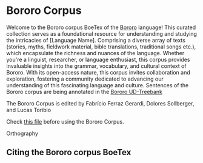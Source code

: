 # Bororo Corpus

Welcome to the Bororo corpus BoeTex of the [Bororo]() language! This curated collection serves as a foundational resource for understanding and studying the intricacies of [Language Name]. Comprising a diverse array of texts (stories, myths, fieldwork material, bible translations, traditional songs etc.), which encapsulate the richness and nuances of the language. Whether you're a linguist, researcher, or language enthusiast, this corpus provides invaluable insights into the grammar, vocabulary, and cultural context of Bororo. With its open-access nature, this corpus invites collaboration and exploration, fostering a community dedicated to advancing our understanding of this fascinating language and culture. Sentences of the Bororo corpus are being annotated in the [Bororo UD-Treebank](https://github.com/UniversalDependencies/UD_Bororo-BDT/blob/dev/bor_bdt-ud-test.conllu)

The Bororo Corpus is edited by Fabrício Ferraz Gerardi, Dolores Sollberger, and Lucas Toribio

Check [this file](https://github.com/LanguageStructure/Bororo-Corpus/blob/main/Instructions.md) before using the Bororo Corpus.



Orthography

## Citing the Bororo corpus BoeTex



